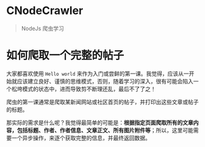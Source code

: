 # CNodeCrawler
> NodeJs 爬虫学习

# 如何爬取一个完整的帖子
大家都喜欢使用 `Hello world` 来作为入门或尝鲜的第一课。我觉得，应该从一开始就应该建立良好、谨慎的思维模式，否则，随着学习的深入，很有可能会陷入一个松垮模式的状态中，进而导致剪不断理还乱，最后不了了之！

爬虫的第一课通常是爬取某新闻网站或社区首页的帖子，并打印出这些文章或帖子的标题。

那实际的需求是什么呢？我觉得最简单的可能是：**根据指定页面爬取所有的文章内容，包括标题、作者、作者信息、文章正文、所有图片附件等**；所以，这里可能需要一个异步操作，来逐个获取完整的信息，并最终返回数据。
